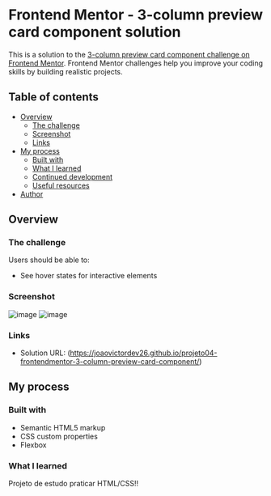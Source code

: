 # Frontend Mentor - 3-column preview card component solution

This is a solution to the [3-column preview card component challenge on Frontend Mentor](https://www.frontendmentor.io/challenges/3column-preview-card-component-pH92eAR2-). Frontend Mentor challenges help you improve your coding skills by building realistic projects. 

## Table of contents

- [Overview](#overview)
  - [The challenge](#the-challenge)
  - [Screenshot](#screenshot)
  - [Links](#links)
- [My process](#my-process)
  - [Built with](#built-with)
  - [What I learned](#what-i-learned)
  - [Continued development](#continued-development)
  - [Useful resources](#useful-resources)
- [Author](#author)

## Overview

### The challenge

Users should be able to:

- See hover states for interactive elements

### Screenshot
![image](https://user-images.githubusercontent.com/120648122/230248348-54722758-f400-4e41-8a15-3479f8ededf4.png)
![image](https://user-images.githubusercontent.com/120648122/230248386-d8e29981-66ee-4afc-b3f7-0905030086e0.png)

### Links

- Solution URL: (https://joaovictordev26.github.io/projeto04-frontendmentor-3-column-preview-card-component/)

## My process

### Built with

- Semantic HTML5 markup
- CSS custom properties
- Flexbox

### What I learned

Projeto de estudo praticar HTML/CSS!!
